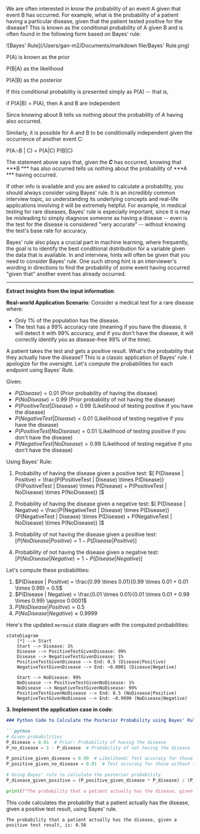 We are often interested in know the probability of an event A given that event B has occurred. For example, what is the probability of a patient having a particular disease, given that the patient tested positive for the disease? This is known as the conditional probability of A given B and is often found in the following form based on Bayes' rule:

![Bayes' Rule](/Users/gan-m2/Documents/markdown file/Bayes' Rule.png)

P(A) is known as the prior

P(B|A) as the likelihood

P(A|B) as the posterior

 

If this conditional probability is presented simply as P(A) -- that is, 

if P(A|B) = P(A), then A and B are independent

Since knowing about B tells us nothing about the probability of *A* having also occurred.

Similarly, it is possible for A and B to be conditionally independent given the occurrence of another event C: 

P(A∩B | C) = P(A|C) P(B|C)

 

The statement above says that, given the ***C*** has occurred, knowing that  ***B *** has also occurred tells us nothing about the probability of  ***A *** having occurred.

 

If other info is available and you are asked to calculate a probability, you should always consider using Bayes' rule. It is an incredibly common interview topic, so understanding its underlying concepts and real-life applications involving it will be extremely helpful. For example, in medical testing for rare diseases, Bayes' rule is especially important, since it is may be misleading to simply diagnose someone as having a disease -- even is the test for the disease is considered "very accurate" -- without knowing the test's base rate for accuracy.

 

Bayes' rule also plays a crucial part in machine learning, where frequently, the goal is to identify the best conditional distribution for a variable given the data that is available. In and interview, hints will often be given that you need to consider Bayes' rule. One such strong hint is an interviewer's wording in directions to find the probability of some event having occurred "given that" another event has already occurred. 

--------

**Extract insights from the input information**:

**Real-world Application Scenario**:
Consider a medical test for a rare disease where:

- Only 1% of the population has the disease.
- The test has a 99% accuracy rate (meaning if you have the disease, it will detect it with 99% accuracy, and if you don't have the disease, it will correctly identify you as disease-free 99% of the time).

A patient takes the test and gets a positive result. What's the probability that they actually have the disease? This is a classic application of Bayes' rule.
I apologize for the oversight. Let's compute the probabilities for each endpoint using Bayes' Rule.

Given:
- $P(Disease) = 0.01$ (Prior probability of having the disease)
- $P(NoDisease) = 0.99$ (Prior probability of not having the disease)
- $P(PositiveTest | Disease) = 0.99$ (Likelihood of testing positive if you have the disease)
- $P(NegativeTest | Disease) = 0.01$ (Likelihood of testing negative if you have the disease)
- $P(PositiveTest | NoDisease) = 0.01$ (Likelihood of testing positive if you don't have the disease)
- $P(NegativeTest | NoDisease) = 0.99$ (Likelihood of testing negative if you don't have the disease)

Using Bayes' Rule:

1. Probability of having the disease given a positive test:
$[ P(Disease | Positive) = \frac{P(PositiveTest | Disease) \times P(Disease)}{P(PositiveTest | Disease) \times P(Disease) + P(PositiveTest | NoDisease) \times P(NoDisease)} ]$

2. Probability of having the disease given a negative test:
$[ P(Disease | Negative) = \frac{P(NegativeTest | Disease) \times P(Disease)}{P(NegativeTest | Disease) \times P(Disease) + P(NegativeTest | NoDisease) \times P(NoDisease)} ]$

3. Probability of not having the disease given a positive test:
$[ P(NoDisease | Positive) = 1 - P(Disease | Positive) ]$

4. Probability of not having the disease given a negative test:
$[ P(NoDisease | Negative) = 1 - P(Disease | Negative) ]$

Let's compute these probabilities:

1. $P(Disease | Positive) = \frac{0.99 \times 0.01}{0.99 \times 0.01 + 0.01 \times 0.99} = 0.5$
2. $P(Disease | Negative) = \frac{0.01 \times 0.01}{0.01 \times 0.01 + 0.99 \times 0.99} \approx 0.0001$
3. $P(NoDisease | Positive) = 0.5$
4. $P(NoDisease | Negative) \approx 0.9999$

Here's the updated `mermaid` state diagram with the computed probabilities:

```mermaid
stateDiagram
    [*] --> Start
    Start --> Disease: 1%
    Disease --> PositiveTestGivenDisease: 99%
    Disease --> NegativeTestGivenDisease: 1%
    PositiveTestGivenDisease --> End: 0.5 (Disease|Positive)
    NegativeTestGivenDisease --> End: ~0.0001 (Disease|Negative)
    
    Start --> NoDisease: 99%
    NoDisease --> PositiveTestGivenNoDisease: 1%
    NoDisease --> NegativeTestGivenNoDisease: 99%
    PositiveTestGivenNoDisease --> End: 0.5 (NoDisease|Positive)
    NegativeTestGivenNoDisease --> End: ~0.9999 (NoDisease|Negative)
```

**3. Implement the application case in code**:

```markdown
### Python Code to Calculate the Posterior Probability using Bayes' Rule:

```python
# Given probabilities
P_disease = 0.01  # Prior: Probability of having the disease
P_no_disease = 1 - P_disease  # Probability of not having the disease

P_positive_given_disease = 0.99  # Likelihood: Test accuracy for those with the disease
P_positive_given_no_disease = 0.01  # Test accuracy for those without the disease

# Using Bayes' rule to calculate the posterior probability
P_disease_given_positive = (P_positive_given_disease * P_disease) / (P_positive_given_disease * P_disease + P_positive_given_no_disease * P_no_disease)

print(f"The probability that a patient actually has the disease, given a positive test result, is: {P_disease_given_positive:.2f}")
```

This code calculates the probability that a patient actually has the disease, given a positive test result, using Bayes' rule.

```
The probability that a patient actually has the disease, given a positive test result, is: 0.50
```
